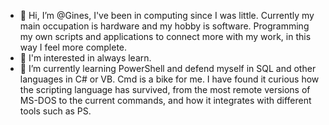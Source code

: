 - 👋 Hi, I’m @Gines, I've been in computing since I was little.
Currently my main occupation is hardware and my hobby is software.
Programming my own scripts and applications to connect more with my work, in this way I feel more complete.
- 👀 I'm interested in always learn.
- 🌱 I’m currently learning PowerShell and defend myself in SQL and other languages in C# or VB. Cmd is a bike for me.
I have found it curious how the scripting language has survived, from the most remote versions of MS-DOS to the current commands, 
and how it integrates with different tools such as PS.

<!---
GinesV/GinesV is a ✨ special ✨ repository because its `README.md` (this file) appears on your GitHub profile.
You can click the Preview link to take a look at your changes.
--->
